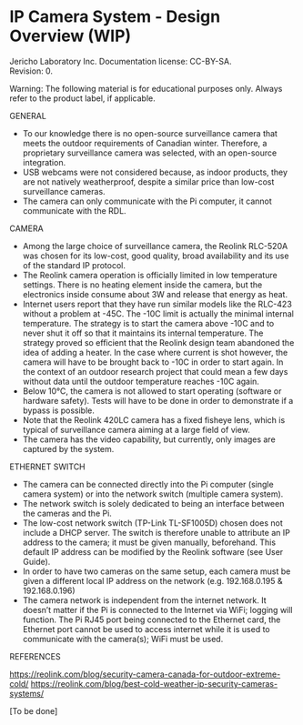 **IP Camera System - Design Overview (WIP)** 
=======================================
Jericho Laboratory Inc. Documentation license: CC-BY-SA.  
Revision: 0.  

Warning: The following material is for educational purposes only. Always refer to the product label, if applicable.

GENERAL

- To our knowledge there is no open-source surveillance camera that meets the outdoor requirements of Canadian winter. Therefore, a proprietary surveillance camera was selected, with an open-source integration.
- USB webcams were not considered because, as indoor products, they are not natively weatherproof, despite a similar price than low-cost surveillance cameras.
- The camera can only communicate with the Pi computer, it cannot communicate with the RDL.

CAMERA

- Among the large choice of surveillance camera, the Reolink RLC-520A was chosen for its low-cost, good quality, broad availability and its use of the standard IP protocol.
- The Reolink camera operation is officially limited in low temperature settings. There is no heating element inside the camera, but the electronics inside consume about 3W and release that energy as heat.
- Internet users report that they have run similar models like the RLC-423 without a problem at -45C. The -10C limit is actually the minimal internal temperature. The strategy is to start the camera above -10C and to never shut it off so that it maintains its internal temperature. The strategy proved so efficient that the Reolink design team abandoned the idea of adding a heater. In the case where current is shot however, the camera will have to be brought back to -10C in order to start again. In the context of an outdoor research project that could mean a few days without data until the outdoor temperature reaches -10C again.
- Below 10°C, the camera is not allowed to start operating (software or hardware safety). Tests will have to be done in order to demonstrate if a bypass is possible.
- Note that the Reolink 420LC camera has a fixed fisheye lens, which is typical of surveillance camera aiming at a large field of view.
- The camera has the video capability, but currently, only images are captured by the system.

ETHERNET SWITCH

- The camera can be connected directly into the Pi computer (single camera system) or into the network switch (multiple camera system).
- The network switch is solely dedicated to being an interface between the cameras and the Pi.
- The low-cost network switch (TP-Link TL-SF1005D) chosen does not include a DHCP server. The switch is therefore unable to attribute an IP address to the camera; it must be given manually, beforehand. This default IP address can be modified by the Reolink software (see User Guide).
- In order to have two cameras on the same setup, each camera must be given a different local IP address on the network (e.g. 192.168.0.195 & 192.168.0.196)
- The camera network is independent from the internet network. It doesn’t matter if the Pi is connected to the Internet via WiFi; logging will function. The Pi RJ45 port being connected to the Ethernet card, the Ethernet port cannot be used to access internet while it is used to communicate with the camera(s); WiFi must be used.

REFERENCES


https://reolink.com/blog/security-camera-canada-for-outdoor-extreme-cold/
https://reolink.com/blog/best-cold-weather-ip-security-cameras-systems/

\[To be done\]
